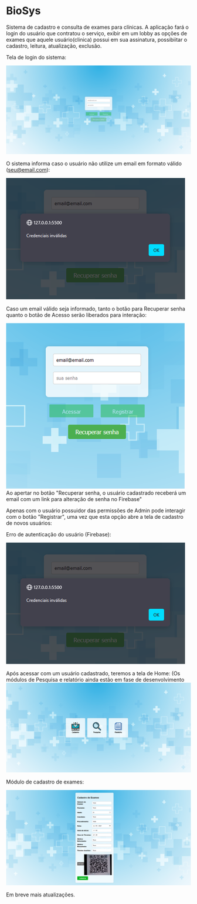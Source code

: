 # BioSys
 Sistema de cadastro e consulta de exames para clínicas.
 A aplicação fará o login do usuário que contratou o serviço, exibir em um lobby as opções de exames que aquele usuário(clinica) possui em sua assinatura, possibiitar o cadastro, leitura, atualização, exclusão.

Tela de login do sistema:


![print1](https://raw.githubusercontent.com/TiagoTLM/BioSys/main/img/telaInicial.png)

O sistema informa caso o usuário não utilize um email em formato válido (seu@email.com):


![print2](https://raw.githubusercontent.com/TiagoTLM/BioSys/main/img/erroLogin.png)

Caso um email válido seja informado, tanto o botão para Recuperar senha quanto o botão de Acesso serão liberados para interação:


![print3](https://raw.githubusercontent.com/TiagoTLM/BioSys/main/img/recupSenha.png)
Ao apertar no botão "Recuperar senha, o usuário cadastrado receberá um email com um link para alteração de senha no Firebase"

Apenas com o usuário possuidor das permissões de Admin pode interagir com o botão "Registrar", uma vez que esta opção abre a tela de cadastro de novos usuários:

Erro de autenticação do usuário (Firebase):


![print5](https://raw.githubusercontent.com/TiagoTLM/BioSys/main/img/erroLogin.png)

Após acessar com um usuário cadastrado, teremos a tela de Home:
(Os módulos de Pesquisa e relatório ainda estão em fase de desenvolvimento
![print7](https://raw.githubusercontent.com/TiagoTLM/BioSys/main/img/home.png)

Módulo de cadastro de exames:


![print7](https://raw.githubusercontent.com/TiagoTLM/BioSys/main/img/cadastroExames.png)




Em breve mais atualizações.

